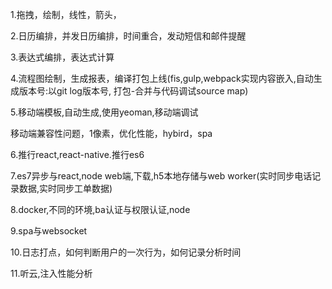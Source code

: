 1.拖拽，绘制，线性，箭头，

2.日历编排，并发日历编排，时间重合，发动短信和邮件提醒

3.表达式编排，表达式计算

4.流程图绘制，生成报表，编译打包上线(fis,gulp,webpack实现内容嵌入,自动生成版本号:以git log版本号,
打包-合并与代码调试source map)

5.移动端模板,自动生成,使用yeoman,移动端调试

移动端兼容性问题，1像素，优化性能，hybird，spa

6.推行react,react-native.推行es6

7.es7异步与react,node web端,下载,h5本地存储与web worker(实时同步电话记录数据,实时同步工单数据)

8.docker,不同的环境,ba认证与权限认证,node

9.spa与websocket

10.日志打点，如何判断用户的一次行为，如何记录分析时间

11.听云,注入性能分析

